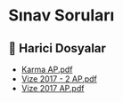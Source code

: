 # Sınav Soruları


<!--Index-->

## 🔗 Harici Dosyalar

- [Karma AP.pdf](./Karma%20AP.pdf)
- [Vize 2017 - 2 AP.pdf](./Vize%202017%20-%202%20AP.pdf)
- [Vize 2017 AP.pdf](./Vize%202017%20AP.pdf)


<!--Index-->

